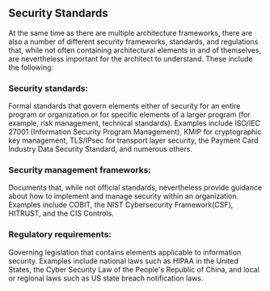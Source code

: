 ## Security Standards


At the same time as there are multiple architecture frameworks, there are also a number of different security frameworks, standards, and regulations that, while not often containing architectural elements in and of themselves, are nevertheless important for the architect to
understand. These include the following:

### Security standards:

Formal standards that govern elements either of security for an entire program or organization or for specific elements of a larger program
(for example, risk management, technical standards). Examples include ISO/IEC 27001 (Information Security Program Management), KMIP for cryptographic key
management, TLS/IPsec for transport layer security, the Payment Card Industry Data Security Standard, and numerous others.


### Security management frameworks:

Documents that, while not official standards, nevertheless provide guidance about how to implement and manage security within an organization. Examples include COBIT, the NIST Cybersecurity Framework(CSF), HITRUST, and the CIS Controls.


### Regulatory requirements:

Governing legislation that contains elements applicable to information security. Examples include national laws such as HIPAA in the United States, the Cyber Security Law of the People's Republic of China, and local or regional laws such as US state breach notification laws.
